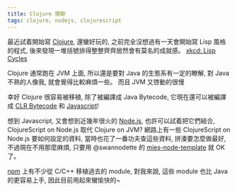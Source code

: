 ```yaml
---
title: Clojure 閒聊 
tags: clojure, nodejs, clojurescript
---
```


最近試着開始寫 [Clojure](http://clojure.org/), 還蠻好玩的,
之前完全沒想過有一天會開始寫 Lisp 風格的程式, 後來發現一堆括號排得整整齊齊居然會有莫名的成就感。
<span class="sidenote"> <a href="http://xkcd.com/297/" target="_blank"> xkcd: Lisp Cycles </a> </span>

Clojure 通常跑在 JVM 上面, 所以還是要對 Java 的生態系有一定的瞭解, 對 Java 不熟的人像我, 就會覺得比較麻煩一些。
<span class="sidenote"> 而且 JVM 又啓動的很慢 </span>

幸好 Clojure 很容易被移植, 除了被編譯成 Java Bytecode, 它現在還可以被編譯成 [CLR Bytecode](https://github.com/clojure/clojure-clr) 和 [Javascript](https://github.com/clojure/clojurescript)!

想到 Javascript, 又會想到近幾年很火的 [Node.js](http://nodejs.org/), 也許可以試着把它們結合, ClojureScript on Node.js 取代 Clojure on JVM?
網路上有一些 ClojureScript on Node.js 要如何設定的資料, 當時也花了一番功夫查這些資料, 拼湊要怎麼做最好, 不過現在不用那麼麻煩, 只要用 @swannodette 的 [mies-node-template](https://github.com/swannodette/mies-node-template) 就 OK 了。

[npm](https://www.npmjs.com/) 上有不少從 C/C++ 移植過去的 module, 對我來說, 這些 module 也比 Java 的更容易上手, 因此目前用起來蠻愉快的~